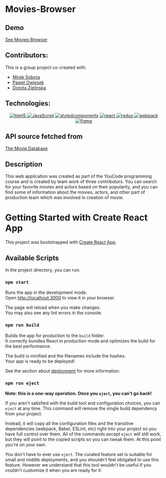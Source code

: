 # Movies-Browser

## Demo
[See Movies Browser](https://www.movies-browser.nl)   

## Contributors:
This is a group project co-created with:
- [Mirek Sobota](https://github.com/MirekSobota)
- [Pawel Owiesek](https://github.com/PawelOwiesek)
- [Dorota Zielinska](https://github.com/DorotaZielinska)

## Technologies:

<p align="center"><a href="https://skillicons.dev/icons?i=html" target="_blank" rel="noreferrer"><img src="https://skillicons.dev/icons?i=html" alt="html5"/> </a> <a href="https://developer.mozilla.org/en-US/docs/Web/JavaScript" target="_blank" rel="noreferrer"><img src="https://skillicons.dev/icons?i=js" alt="JavaScript"/></a>  <a href="https://styled-components.com" target="_blank" rel="noreferrer"><img src="https://skillicons.dev/icons?i=styledcomponents" alt="styledcomponents"/></a> <a href="https://reactjs.org/" target="_blank" rel="noreferrer"> <img src="https://skillicons.dev/icons?i=react" alt="react"/>  </a> <a href="https://redux.js.org" target="_blank" rel="noreferrer"> <img src="https://skillicons.dev/icons?i=redux" alt="redux"/> </a> <a href="https://webpack.js.org" target="_blank" rel="noreferrer"><img src="https://skillicons.dev/icons?i=webpack" alt="webpack"/> </a> <a href="https://www.figma.com" target="_blank" rel="noreferrer"><img src="https://skillicons.dev/icons?i=figma" alt="figma"/> </a> </p>

## API source fetched from

[The Movie Database](https://www.themoviedb.org/)

## Description

This web application was created as part of the YouCode programming course and is created by team work of three contributors. You can search for your favorite movies and actors based on their popularity, and you can find some of information about the movies, actors, and other part of production team which was involved in creation of movie. 

# Getting Started with Create React App

This project was bootstrapped with [Create React App](https://github.com/facebook/create-react-app).

## Available Scripts

In the project directory, you can run:

### `npm start`

Runs the app in the development mode.\
Open [http://localhost:3000](http://localhost:3000) to view it in your browser.

The page will reload when you make changes.\
You may also see any lint errors in the console.

### `npm run build`

Builds the app for production to the `build` folder.\
It correctly bundles React in production mode and optimizes the build for the best performance.

The build is minified and the filenames include the hashes.\
Your app is ready to be deployed!

See the section about [deployment](https://facebook.github.io/create-react-app/docs/deployment) for more information.

### `npm run eject`

**Note: this is a one-way operation. Once you `eject`, you can't go back!**

If you aren't satisfied with the build tool and configuration choices, you can `eject` at any time. This command will remove the single build dependency from your project.

Instead, it will copy all the configuration files and the transitive dependencies (webpack, Babel, ESLint, etc) right into your project so you have full control over them. All of the commands except `eject` will still work, but they will point to the copied scripts so you can tweak them. At this point you're on your own.

You don't have to ever use `eject`. The curated feature set is suitable for small and middle deployments, and you shouldn't feel obligated to use this feature. However we understand that this tool wouldn't be useful if you couldn't customize it when you are ready for it.

